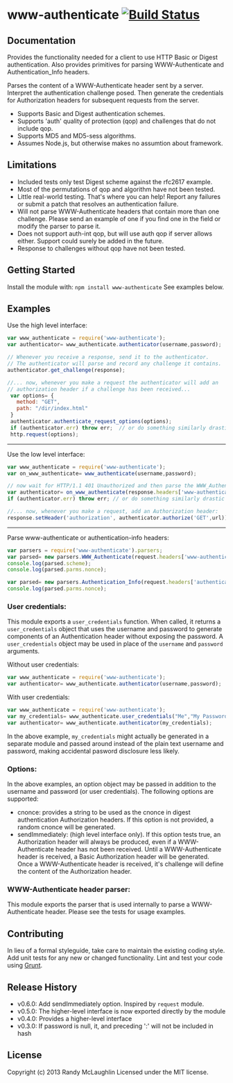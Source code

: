 # www-authenticate [![Build Status](https://secure.travis-ci.org/randymized/www-authenticate.png?branch=master)](http://travis-ci.org/randymized/www-authenticate)

## Documentation
Provides the functionality needed for a client to use HTTP Basic or Digest authentication.  Also provides primitives for parsing WWW-Authenticate and Authentication_Info headers.

Parses the content of a WWW-Authenticate header sent by a server. Interpret the authentication challenge posed. Then generate the credentials for Authorization headers for subsequent requests from the server.

- Supports Basic and Digest authentication schemes.
- Supports 'auth' quality of protection (qop) and challenges that do not include qop.
- Supports MD5 and MD5-sess algorithms.
- Assumes Node.js, but otherwise makes no assumtion about framework.


## Limitations
- Included tests only test Digest scheme against the rfc2617 example.
- Most of the permutations of qop and algorithm have not been tested.
- Little real-world testing.  That's where you can help!  Report any failures or submit a patch that resolves an authentication failure.
- Will not parse WWW-Authenticate headers that contain more than one challenge.  Please send an example of one if you find one in the field or modify the parser to parse it.
- Does not support auth-int qop, but will use auth qop if server allows either.  Support could surely be added in the future.
- Response to challenges without qop have not been tested.

## Getting Started
Install the module with: `npm install www-authenticate`
See examples below.

## Examples
Use the high level interface:
```javascript
var www_authenticate = require('www-authenticate');
var authenticator= www_authenticate.authenticator(username,password);

// Whenever you receive a response, send it to the authenticator.
// The authenticator will parse and record any challenge it contains.
authenticator.get_challenge(response);

//... now, whenever you make a request the authenticator will add an
// authorization header if a challenge has been received...
 var options= {
   method: "GET",
   path: "/dir/index.html"
 }
 authenticator.authenticate_request_options(options);
 if (authenticator.err) throw err;  // or do something similarly drastic
 http.request(options);
```
---
Use the low level interface:
```javascript
var www_authenticate = require('www-authenticate');
var on_www_authenticate= www_authenticate(username,password);

// now wait for HTTP/1.1 401 Unauthorized and then parse the WWW_Authenticate header
var authenticator= on_www_authenticate(response.headers['www-authenticate']);
if (authenticator.err) throw err; // or do something similarly drastic

//... now, whenever you make a request, add an Authorization header:
response.setHeader('authorization', authenticator.authorize('GET',url));
```
---
Parse www-authenticate or authentication-info headers:
```javascript
var parsers = require('www-authenticate').parsers;
var parsed= new parsers.WWW_Authenticate(request.headers['www-authenticate']);
console.log(parsed.scheme);
console.log(parsed.parms.nonce);

var parsed= new parsers.Authentication_Info(request.headers['authentication-info']);
console.log(parsed.parms.nonce);
```

### User credentials:

This module exports a `user_credentials` function.  When called, it returns a `user_credentials` object that uses the username and password to generate components of an Authentication header without exposing the password.  A `user_credentials` object may be used in place of the `username` and `password` arguments.

Without user credentials:
```javascript
var www_authenticate = require('www-authenticate');
var authenticator= www_authenticate.authenticator(username,password);
```

With user credentials:
```javascript
var www_authenticate = require('www-authenticate');
var my_credentials= www_authenticate.user_credentials("Me","My Password");
var authenticator= www_authenticate.authenticator(my_credentials);
```

In the above example, `my_credentials` might actually be generated in a separate module and passed around instead of the plain text username and password, making accidental pasword disclosure less likely.

### Options:

In the above examples, an option object may be passed in addition to the username and password (or user credentials). The following options are supported:
- cnonce: provides a string to be used as the cnonce in digest authentication Authorization headers.  If this option is not provided, a random cnonce will be generated.
- sendImmediately: (high level interface only).  If this option tests true, an Authorization  header will always be produced, even if a WWW-Authenticate header has not been received.  Until a WWW-Authenticate header is received, a Basic Authorization header will be generated.  Once a WWW-Authenticate header is received, it's challenge will define the content of the Authorization header.

### WWW-Authenticate header parser:
This module exports the parser that is used internally to parse a WWW-Authenticate header.  Please see the tests for usage examples.


## Contributing
In lieu of a formal styleguide, take care to maintain the existing coding style. Add unit tests for any new or changed functionality. Lint and test your code using [Grunt](http://gruntjs.com/).

## Release History
- v0.6.0: Add sendImmediately option.  Inspired by `request` module.
- v0.5.0: The higher-level interface is now exported directly by the module
- v0.4.0: Provides a higher-level interface
- v0.3.0: If password is null, it, and preceding ':' will not be included in hash

## License
Copyright (c) 2013 Randy McLaughlin
Licensed under the MIT license.

